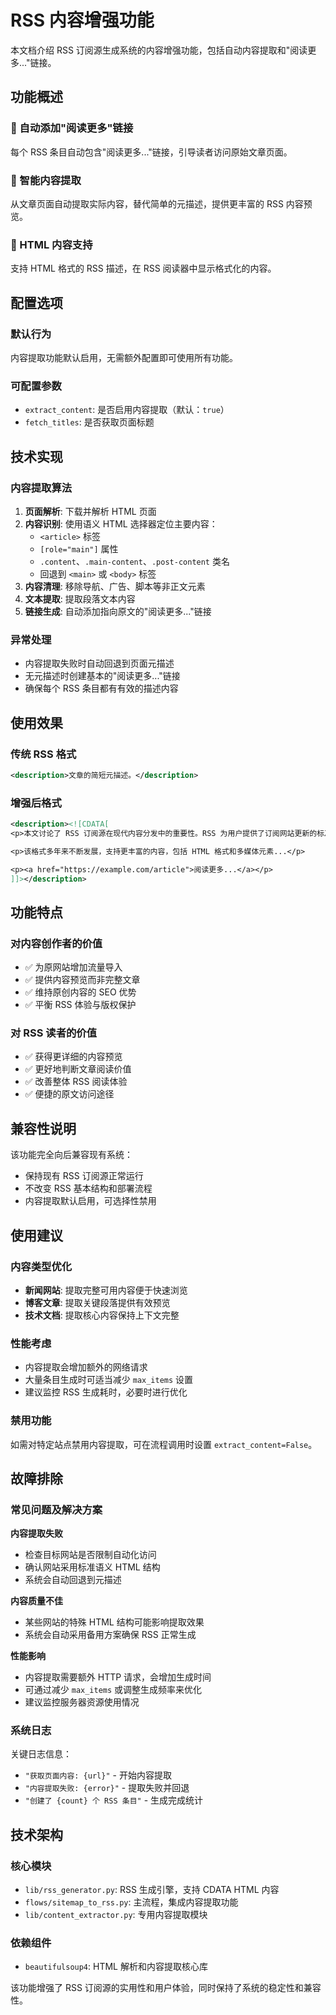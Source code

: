 # RSS 内容增强功能

本文档介绍 RSS 订阅源生成系统的内容增强功能，包括自动内容提取和"阅读更多..."链接。

## 功能概述

### 🔗 自动添加"阅读更多"链接
每个 RSS 条目自动包含"阅读更多..."链接，引导读者访问原始文章页面。

### 📄 智能内容提取
从文章页面自动提取实际内容，替代简单的元描述，提供更丰富的 RSS 内容预览。

### 🎨 HTML 内容支持
支持 HTML 格式的 RSS 描述，在 RSS 阅读器中显示格式化的内容。

## 配置选项

### 默认行为
内容提取功能默认启用，无需额外配置即可使用所有功能。

### 可配置参数
- `extract_content`: 是否启用内容提取（默认：`true`）
- `fetch_titles`: 是否获取页面标题

## 技术实现

### 内容提取算法
1. **页面解析**: 下载并解析 HTML 页面
2. **内容识别**: 使用语义 HTML 选择器定位主要内容：
   - `<article>` 标签
   - `[role="main"]` 属性
   - `.content`、`.main-content`、`.post-content` 类名
   - 回退到 `<main>` 或 `<body>` 标签
3. **内容清理**: 移除导航、广告、脚本等非正文元素
4. **文本提取**: 提取段落文本内容
5. **链接生成**: 自动添加指向原文的"阅读更多..."链接

### 异常处理
- 内容提取失败时自动回退到页面元描述
- 无元描述时创建基本的"阅读更多..."链接
- 确保每个 RSS 条目都有有效的描述内容

## 使用效果

### 传统 RSS 格式
```xml
<description>文章的简短元描述。</description>
```

### 增强后格式
```xml
<description><![CDATA[
<p>本文讨论了 RSS 订阅源在现代内容分发中的重要性。RSS 为用户提供了订阅网站更新的标准化方式，并在发布新内容时接收通知。</p>

<p>该格式多年来不断发展，支持更丰富的内容，包括 HTML 格式和多媒体元素...</p>

<p><a href="https://example.com/article">阅读更多...</a></p>
]]></description>
```

## 功能特点

### 对内容创作者的价值
- ✅ 为原网站增加流量导入
- ✅ 提供内容预览而非完整文章
- ✅ 维持原创内容的 SEO 优势
- ✅ 平衡 RSS 体验与版权保护

### 对 RSS 读者的价值
- ✅ 获得更详细的内容预览
- ✅ 更好地判断文章阅读价值
- ✅ 改善整体 RSS 阅读体验
- ✅ 便捷的原文访问途径

## 兼容性说明

该功能完全向后兼容现有系统：
- 保持现有 RSS 订阅源正常运行
- 不改变 RSS 基本结构和部署流程
- 内容提取默认启用，可选择性禁用

## 使用建议

### 内容类型优化
- **新闻网站**: 提取完整可用内容便于快速浏览
- **博客文章**: 提取关键段落提供有效预览  
- **技术文档**: 提取核心内容保持上下文完整

### 性能考虑
- 内容提取会增加额外的网络请求
- 大量条目生成时可适当减少 `max_items` 设置
- 建议监控 RSS 生成耗时，必要时进行优化

### 禁用功能
如需对特定站点禁用内容提取，可在流程调用时设置 `extract_content=False`。

## 故障排除

### 常见问题及解决方案

**内容提取失败**
- 检查目标网站是否限制自动化访问
- 确认网站采用标准语义 HTML 结构
- 系统会自动回退到元描述

**内容质量不佳**
- 某些网站的特殊 HTML 结构可能影响提取效果
- 系统会自动采用备用方案确保 RSS 正常生成

**性能影响**
- 内容提取需要额外 HTTP 请求，会增加生成时间
- 可通过减少 `max_items` 或调整生成频率来优化
- 建议监控服务器资源使用情况

### 系统日志
关键日志信息：
- `"获取页面内容: {url}"` - 开始内容提取
- `"内容提取失败: {error}"` - 提取失败并回退
- `"创建了 {count} 个 RSS 条目"` - 生成完成统计

## 技术架构

### 核心模块
- `lib/rss_generator.py`: RSS 生成引擎，支持 CDATA HTML 内容
- `flows/sitemap_to_rss.py`: 主流程，集成内容提取功能
- `lib/content_extractor.py`: 专用内容提取模块

### 依赖组件
- `beautifulsoup4`: HTML 解析和内容提取核心库

该功能增强了 RSS 订阅源的实用性和用户体验，同时保持了系统的稳定性和兼容性。